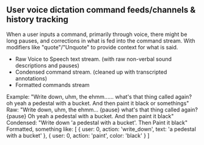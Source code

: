 
## User voice dictation command feeds/channels & history tracking
When a user inputs a command, primarily through voice, there might be long pauses, and corrections in what is fed into the command stream. With modifiers like "quote"/"Unquote" to provide context for what is said.
- Raw Voice to Speech text stream. (with raw non-verbal sound descriptions and pauses)
- Condensed command stream. (cleaned up with transcripted annotations)
- Formatted commands stream

Example: "Write down, uhm, the ehmm...... what's that thing called again? oh yeah a pedestal with a bucket. And then paint it black or somethings"
Raw: "Write down, uhm, the ehmm... {pause} what's that thing called again? {pause} Oh yeah a pedestal with a bucket. And then paint it black"
Condensed: "Write down 'a pedestal with a bucket'. Then Paint it black"
Formatted, something like: [
  {
    user: 0,
    action: 'write_down',
    text: 'a pedestal with a bucket'
  },
  {
    user: 0,
    action: 'paint',
    color: 'black'
  }
]